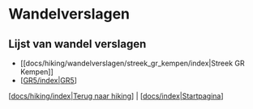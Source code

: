 # Wandelverslagen

## Lijst van wandel verslagen

  * [[docs/hiking/wandelverslagen/streek_gr_kempen/index|Streek GR Kempen]]
  * [[GR5/index|GR5]]

[[docs/hiking/index|Terug naar hiking]] | [[docs/index|Startpagina]]

[//begin]: # "Autogenerated link references for markdown compatibility"
[GR5/index|GR5]: GR5/index "gr5"
[docs/hiking/index|Terug naar hiking]: ../index "Hiking"
[docs/index|Startpagina]: ../../index "Stoops Foamnotes"
[//end]: # "Autogenerated link references"

